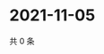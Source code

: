 # 2021-11-05

共 0 条

<!-- BEGIN WEIBO -->
<!-- 最后更新时间 Fri Nov 05 2021 14:14:02 GMT+0800 (China Standard Time) -->

<!-- END WEIBO -->
